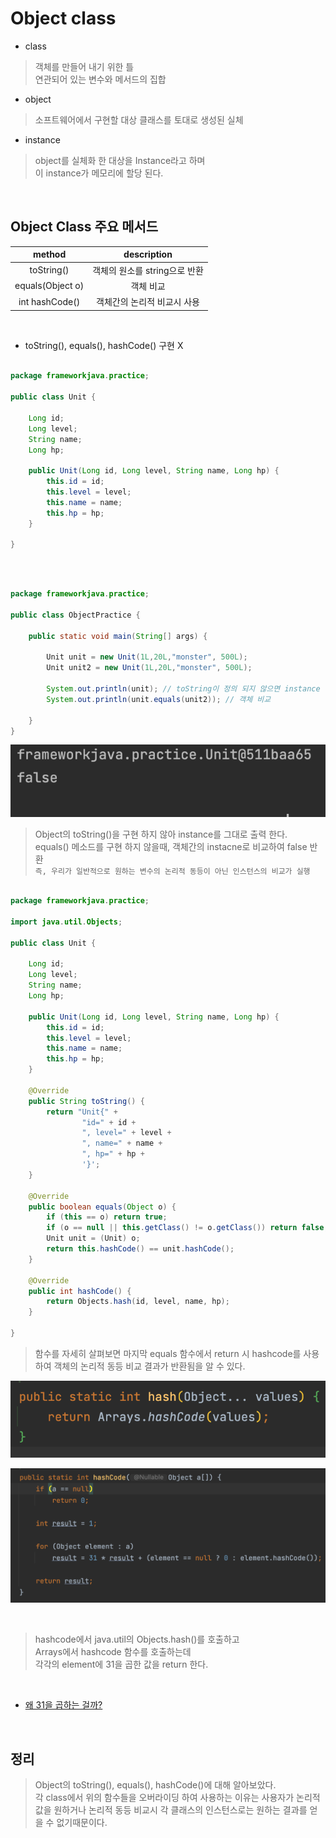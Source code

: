 # Object class

- class

> 객체를 만들어 내기 위한 틀  
> 연관되어 있는 변수와 메서드의 집합

- object

> 소프트웨어에서 구현할 대상
> 클래스를 토대로 생성된 실체

- instance

> object를 실체화 한 대상을 Instance라고 하며  
> 이 instance가 메모리에 할당 된다.

</br>

## Object Class 주요 메서드

|      method      |          description          |
| :--------------: | :---------------------------: |
|    toString()    | 객체의 원소를 string으로 반환 |
| equals(Object o) |           객체 비교           |
|  int hashCode()  |  객체간의 논리적 비교시 사용  |

</br>

- toString(), equals(), hashCode() 구현 X

```java

package frameworkjava.practice;

public class Unit {

    Long id;
    Long level;
    String name;
    Long hp;

    public Unit(Long id, Long level, String name, Long hp) {
        this.id = id;
        this.level = level;
        this.name = name;
        this.hp = hp;
    }

}

```

</br>

```java

package frameworkjava.practice;

public class ObjectPractice {

    public static void main(String[] args) {

        Unit unit = new Unit(1L,20L,"monster", 500L);
        Unit unit2 = new Unit(1L,20L,"monster", 500L);

        System.out.println(unit); // toString이 정의 되지 않으면 instance 반환
        System.out.println(unit.equals(unit2)); // 객체 비교

    }
}

```

![toString() 구현 안할 때 img](./res/not_override.png)

> Object의 toString()을 구현 하지 않아 instance를 그대로 출력 한다.  
> equals() 메소드를 구현 하지 않을때, 객체간의 instacne로 비교하여 false 반환  
> `즉, 우리가 일반적으로 원하는 변수의 논리적 동등이 아닌 인스턴스의 비교가 실행`

```java

package frameworkjava.practice;

import java.util.Objects;

public class Unit {

    Long id;
    Long level;
    String name;
    Long hp;

    public Unit(Long id, Long level, String name, Long hp) {
        this.id = id;
        this.level = level;
        this.name = name;
        this.hp = hp;
    }

    @Override
    public String toString() {
        return "Unit{" +
                "id=" + id +
                ", level=" + level +
                ", name=" + name +
                ", hp=" + hp +
                '}';
    }

    @Override
    public boolean equals(Object o) {
        if (this == o) return true;
        if (o == null || this.getClass() != o.getClass()) return false;
        Unit unit = (Unit) o;
        return this.hashCode() == unit.hashCode();
    }

    @Override
    public int hashCode() {
        return Objects.hash(id, level, name, hp);
    }

}

```

> 함수를 자세히 살펴보면 마지막 equals 함수에서 return 시 hashcode를 사용하여 객체의 논리적 동등 비교 결과가 반환됨을 알 수 있다.

![obejct hashcode](./res/Objects_hascode.png)

![arrays hashcode](./res/Arrays_hashcode.png)

</br>

> hashcode에서 java.util의 Objects.hash()를 호출하고  
> Arrays에서 hashcode 함수를 호출하는데  
> 각각의 element에 31을 곱한 값을 return 한다.

</br>

- [왜 31을 곱하는 걸까?](https://johngrib.github.io/wiki/Object-hashCode/)

</br>

## 정리

> Object의 toString(), equals(), hashCode()에 대해 알아보았다.  
> 각 class에서 위의 함수들을 오버라이딩 하여 사용하는 이유는 사용자가 논리적 값을 원하거나 논리적 동등 비교시 각 클래스의 인스턴스로는 원하는 결과를 얻을 수 없기때문이다.
